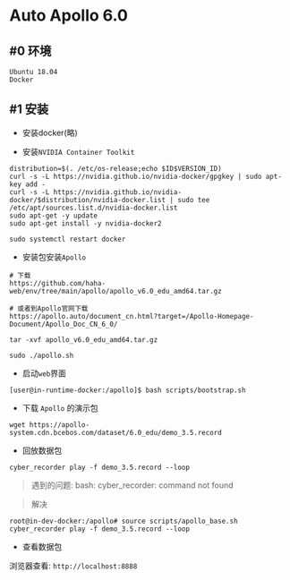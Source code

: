 # Auto Apollo 6.0

## #0 环境

```shell
Ubuntu 18.04
Docker
```


## #1 安装 

- 安装docker(略)

- 安装`NVIDIA Container Toolkit`

```shell
distribution=$(. /etc/os-release;echo $ID$VERSION_ID)
curl -s -L https://nvidia.github.io/nvidia-docker/gpgkey | sudo apt-key add -
curl -s -L https://nvidia.github.io/nvidia-docker/$distribution/nvidia-docker.list | sudo tee /etc/apt/sources.list.d/nvidia-docker.list
sudo apt-get -y update
sudo apt-get install -y nvidia-docker2
```

```shell
sudo systemctl restart docker
```

- 安装包安装`Apollo`

```shell
# 下载
https://github.com/haha-web/env/tree/main/apollo/apollo_v6.0_edu_amd64.tar.gz

# 或者到Apollo官网下载
https://apollo.auto/document_cn.html?target=/Apollo-Homepage-Document/Apollo_Doc_CN_6_0/
```

```shell
tar -xvf apollo_v6.0_edu_amd64.tar.gz
```


```shell
sudo ./apollo.sh
```

- 启动`web`界面


```shell
[user@in-runtime-docker:/apollo]$ bash scripts/bootstrap.sh
```

- 下载 `Apollo` 的演示包

```shell
wget https://apollo-system.cdn.bcebos.com/dataset/6.0_edu/demo_3.5.record
```

- 回放数据包

```shell
cyber_recorder play -f demo_3.5.record --loop
```

> 遇到的问题: bash: cyber_recorder: command not found

> 解决 

```shell
root@in-dev-docker:/apollo# source scripts/apollo_base.sh
cyber_recorder play -f demo_3.5.record --loop
```

- 查看数据包


浏览器查看: `http://localhost:8888`



